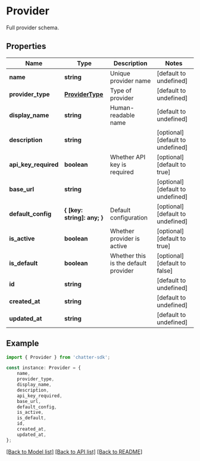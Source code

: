 # Provider

Full provider schema.

## Properties

Name | Type | Description | Notes
------------ | ------------- | ------------- | -------------
**name** | **string** | Unique provider name | [default to undefined]
**provider_type** | [**ProviderType**](ProviderType.md) | Type of provider | [default to undefined]
**display_name** | **string** | Human-readable name | [default to undefined]
**description** | **string** |  | [optional] [default to undefined]
**api_key_required** | **boolean** | Whether API key is required | [optional] [default to true]
**base_url** | **string** |  | [optional] [default to undefined]
**default_config** | **{ [key: string]: any; }** | Default configuration | [optional] [default to undefined]
**is_active** | **boolean** | Whether provider is active | [optional] [default to true]
**is_default** | **boolean** | Whether this is the default provider | [optional] [default to false]
**id** | **string** |  | [default to undefined]
**created_at** | **string** |  | [default to undefined]
**updated_at** | **string** |  | [default to undefined]

## Example

```typescript
import { Provider } from 'chatter-sdk';

const instance: Provider = {
    name,
    provider_type,
    display_name,
    description,
    api_key_required,
    base_url,
    default_config,
    is_active,
    is_default,
    id,
    created_at,
    updated_at,
};
```

[[Back to Model list]](../README.md#documentation-for-models) [[Back to API list]](../README.md#documentation-for-api-endpoints) [[Back to README]](../README.md)
